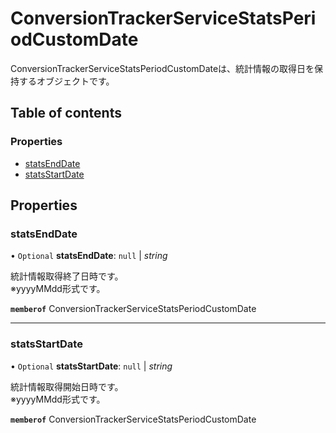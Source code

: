 # ConversionTrackerServiceStatsPeriodCustomDate


<div lang=\"ja\">ConversionTrackerServiceStatsPeriodCustomDateは、統計情報の取得日を保持するオブジェクトです。</div> 

## Table of contents

### Properties

- [statsEndDate](conversiontrackerservicestatsperiodcustomdate.md#statsenddate)
- [statsStartDate](conversiontrackerservicestatsperiodcustomdate.md#statsstartdate)

## Properties

### statsEndDate

• `Optional` **statsEndDate**: ``null`` \| *string*

<div lang=\"ja\"> 統計情報取得終了日時です。<br> ※yyyyMMdd形式です。 </div> 

**`memberof`** ConversionTrackerServiceStatsPeriodCustomDate

___

### statsStartDate

• `Optional` **statsStartDate**: ``null`` \| *string*

<div lang=\"ja\"> 統計情報取得開始日時です。<br> ※yyyyMMdd形式です。 </div> 

**`memberof`** ConversionTrackerServiceStatsPeriodCustomDate
